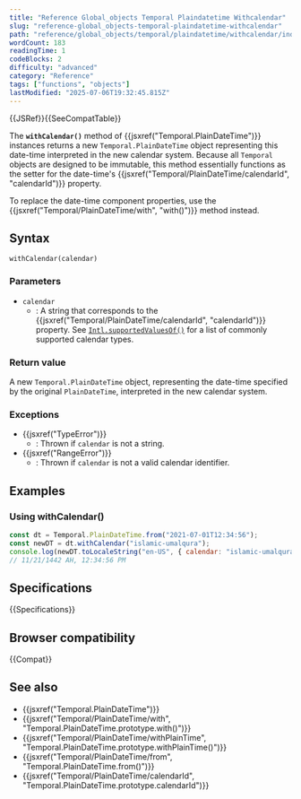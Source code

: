 ```yaml
---
title: "Reference Global_objects Temporal Plaindatetime Withcalendar"
slug: "reference-global_objects-temporal-plaindatetime-withcalendar"
path: "reference/global_objects/temporal/plaindatetime/withcalendar/index.md"
wordCount: 183
readingTime: 1
codeBlocks: 2
difficulty: "advanced"
category: "Reference"
tags: ["functions", "objects"]
lastModified: "2025-07-06T19:32:45.815Z"
---
```



{{JSRef}}{{SeeCompatTable}}

The **`withCalendar()`** method of {{jsxref("Temporal.PlainDateTime")}} instances returns a new `Temporal.PlainDateTime` object representing this date-time interpreted in the new calendar system. Because all `Temporal` objects are designed to be immutable, this method essentially functions as the setter for the date-time's {{jsxref("Temporal/PlainDateTime/calendarId", "calendarId")}} property.

To replace the date-time component properties, use the {{jsxref("Temporal/PlainDateTime/with", "with()")}} method instead.

## Syntax

```js-nolint
withCalendar(calendar)
```

### Parameters

- `calendar`
  - : A string that corresponds to the {{jsxref("Temporal/PlainDateTime/calendarId", "calendarId")}} property. See [`Intl.supportedValuesOf()`](/en-US/docs/Web/JavaScript/Reference/Global_Objects/Intl/supportedValuesOf#supported_calendar_types) for a list of commonly supported calendar types.

### Return value

A new `Temporal.PlainDateTime` object, representing the date-time specified by the original `PlainDateTime`, interpreted in the new calendar system.

### Exceptions

- {{jsxref("TypeError")}}
  - : Thrown if `calendar` is not a string.
- {{jsxref("RangeError")}}
  - : Thrown if `calendar` is not a valid calendar identifier.

## Examples

### Using withCalendar()

```js
const dt = Temporal.PlainDateTime.from("2021-07-01T12:34:56");
const newDT = dt.withCalendar("islamic-umalqura");
console.log(newDT.toLocaleString("en-US", { calendar: "islamic-umalqura" }));
// 11/21/1442 AH, 12:34:56 PM
```

## Specifications

{{Specifications}}

## Browser compatibility

{{Compat}}

## See also

- {{jsxref("Temporal.PlainDateTime")}}
- {{jsxref("Temporal/PlainDateTime/with", "Temporal.PlainDateTime.prototype.with()")}}
- {{jsxref("Temporal/PlainDateTime/withPlainTime", "Temporal.PlainDateTime.prototype.withPlainTime()")}}
- {{jsxref("Temporal/PlainDateTime/from", "Temporal.PlainDateTime.from()")}}
- {{jsxref("Temporal/PlainDateTime/calendarId", "Temporal.PlainDateTime.prototype.calendarId")}}
